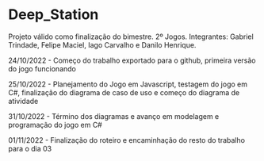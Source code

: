 # Deep_Station
Projeto válido como finalização do bimestre. 2º Jogos. Integrantes: Gabriel Trindade, Felipe Maciel, Iago Carvalho e Danilo Henrique.

24/10/2022 - Começo do trabalho exportado para o github, primeira versão do jogo funcionando

25/10/2022 - Planejamento do Jogo em Javascript, testagem do jogo em C#, finalização do diagrama de caso de uso e começo do diagrama de atividade

31/10/2022 - Término dos diagramas e avanço em modelagem e programação do jogo em C#

01/11/2022 - Finalização do roteiro e encaminhação do resto do trabalho para o dia 03
